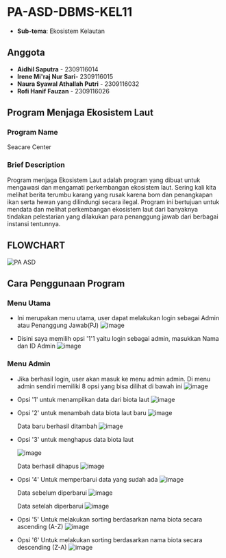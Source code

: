 # PA-ASD-DBMS-KEL11
* **Sub-tema**: Ekosistem Kelautan
## Anggota
* **Aidhil Saputra** - 2309116014
* **Irene Mi'raj Nur Sari**- 2309116015
* **Naura Syawal Athallah Putri** - 2309116032
* **Rofi Hanif Fauzan** - 2309116026

## Program Menjaga Ekosistem Laut
### Program Name
Seacare Center
### Brief Description
Program menjaga Ekosistem Laut adalah program yang dibuat untuk mengawasi dan mengamati perkembangan ekosistem laut. Sering kali kita melihat berita terumbu karang yang rusak karena bom dan penangkapan ikan serta hewan yang dilindungi secara ilegal. Program ini bertujuan untuk mendata dan melihat perkembangan ekosistem laut dari banyaknya tindakan pelestarian yang dilakukan para penanggung jawab dari berbagai instansi tentunnya. 
## FLOWCHART
![PA ASD](https://github.com/PA-A23-KELOMPOK-11/PA-ASD-DBMS-KEL11/assets/144671469/83163775-e027-4314-af27-5a21ca9facdd)


## Cara Penggunaan Program
### Menu Utama
* Ini merupakan menu utama, user dapat melakukan login sebagai Admin atau Penanggung Jawab(PJ)
  ![image](https://github.com/PA-A23-KELOMPOK-11/PA-ASD-DBMS-KEL11/assets/144798359/3c56880a-ba0f-4d8d-8341-5ef2f94a5111)
  
* Disini saya memilih opsi '1'1 yaitu login sebagai admin, masukkan Nama dan ID Admin
  ![image](https://github.com/PA-A23-KELOMPOK-11/PA-ASD-DBMS-KEL11/assets/144798359/f6c0ea49-9060-49fe-8495-0eb2bff1a5e4)

### Menu Admin
* Jika berhasil login, user akan masuk ke menu admin admin. Di menu admin sendiri memiliki 8 opsi yang bisa dilihat di bawah ini
  ![image](https://github.com/PA-A23-KELOMPOK-11/PA-ASD-DBMS-KEL11/assets/144798359/d5c97efb-2c2b-4413-8d49-152605467f41)

* Opsi '1' untuk menampilkan data dari biota laut
  ![image](https://github.com/PA-A23-KELOMPOK-11/PA-ASD-DBMS-KEL11/assets/144798359/bb64edcf-63f9-4ffe-ac88-b76eff1c4511)

* Opsi '2' untuk menambah data biota laut baru
  ![image](https://github.com/PA-A23-KELOMPOK-11/PA-ASD-DBMS-KEL11/assets/144798359/9a859435-68eb-45c5-9d16-29538ffa5b5c)
  
  Data baru berhasil ditambah
  ![image](https://github.com/PA-A23-KELOMPOK-11/PA-ASD-DBMS-KEL11/assets/144798359/e3329b64-c81e-4245-9d59-cf4c28fbbd3f)

* Opsi '3' untuk menghapus data biota laut
  
  ![image](https://github.com/PA-A23-KELOMPOK-11/PA-ASD-DBMS-KEL11/assets/144798359/97768033-61fa-4572-b3cb-7884592916e2)

  Data berhasil dihapus
  ![image](https://github.com/PA-A23-KELOMPOK-11/PA-ASD-DBMS-KEL11/assets/144798359/0455eae3-ce31-4fa7-9214-fe93abaeabcd)

* Opsi '4' Untuk memperbarui data yang sudah ada
  ![image](https://github.com/PA-A23-KELOMPOK-11/PA-ASD-DBMS-KEL11/assets/144798359/6e174ee5-b76a-47c1-aaba-677d0b510bd8)

  Data sebelum diperbarui
  ![image](https://github.com/PA-A23-KELOMPOK-11/PA-ASD-DBMS-KEL11/assets/144798359/a54c221e-a3c5-454b-ae22-346acbea7ad7)

  Data setelah diperbarui
  ![image](https://github.com/PA-A23-KELOMPOK-11/PA-ASD-DBMS-KEL11/assets/144798359/be81ab70-04c1-4931-aa58-631f740ae8ac)

* Opsi '5' Untuk melakukan sorting berdasarkan nama biota secara ascending (A-Z)
  ![image](https://github.com/PA-A23-KELOMPOK-11/PA-ASD-DBMS-KEL11/assets/144798359/0e919598-752f-4312-a481-2d7c449aa3b6)

* Opsi '6' Untuk melakukan sorting berdasarkan nama biota secara descending (Z-A)
  ![image](https://github.com/PA-A23-KELOMPOK-11/PA-ASD-DBMS-KEL11/assets/144798359/f8def990-274d-4826-a633-1a8fb83805b1)
  





  



